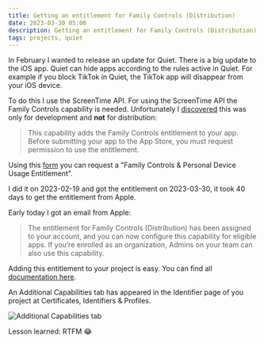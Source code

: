```yaml
---
title: Getting an entitlement for Family Controls (Distribution)
date: 2023-03-30 05:00
description: Getting an entitlement for Family Controls (Distribution)
tags: projects, quiet
---
```


In February I wanted to release an update for Quiet. There is a big update to the iOS app. Quiet can hide apps according to the rules 
active in Quiet. For example if you block TikTok in Quiet, the TikTok app will disappear from your iOS device.

To do this I use the ScreenTime API. For using the ScreenTime API the Family Controls capability is needed. Unfortunately I [discovered](https://developer.apple.com/documentation/familycontrols) this was only for development and **not** for distribution:

> This capability adds the Family Controls entitlement to your app. Before submitting your app to the App Store, you must request permission to use the entitlement.

Using this [form]( https://developer.apple.com/contact/request/family-controls-distribution) you can request a "Family Controls & Personal Device Usage Entitlement".

I did it on 2023-02-19 and got the entitlement on 2023-03-30, it took 40 days to get the entitlement from Apple.

Early today I got an email from Apple:

> The entitlement for Family Controls (Distribution) has been assigned to your account, and you can now configure this capability for eligible apps. If you’re enrolled as an organization, Admins on your team can also use this capability. 

Adding this entitlement to your project is easy. You can find all [documentation here](https://developer.apple.com/help/account/reference/provisioning-with-managed-capabilities).

An Additional Capabilities tab has appeared in the Identifier page of you project at Certificates, Identifiers & Profiles.

![Additional Capabilities tab](../../../assets/images/journal/getting-an-entitlement-for-family-control-distribution/additional-capabilities.png "Additional Capabilities tab")

Lesson learned: RTFM 😂

